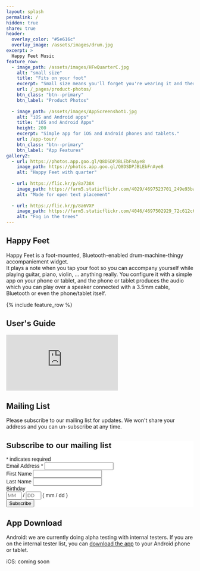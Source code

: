 ```yaml
---
layout: splash
permalink: /
hidden: true
share: true
header:
  overlay_color: "#5e616c"
  overlay_image: /assets/images/drum.jpg
excerpt: >
  Happy Feet Music
feature_row:
  - image_path: /assets/images/HFwQuarterC.jpg
    alt: "small size"
    title: "Fits on your foot"
    excerpt: "Small size means you'll forget you're wearing it and there are no wires to worry about when playing.  Wrap the elastic strap around your foot and secure it with the Velcro."
    url: /_pages/product-photos/
    btn_class: "btn--primary"
    btn_label: "Product Photos"
    
  - image_path: /assets/images/AppScreenshot1.jpg
    alt: "iOS and Android apps"
    title: "iOS and Android Apps"
    height: 200
    excerpt: "Simple app for iOS and Android phones and tablets."
    url: /app-tour/
    btn_class: "btn--primary"
    btn_label: "App Features"
gallery2:
  - url: https://photos.app.goo.gl/Q8DSDPJBLEbFnAye8
    image_path: https://photos.app.goo.gl/Q8DSDPJBLEbFnAye8
    alt: "Happy Feet with quarter"
    
  - url: https://flic.kr/p/8a738X
    image_path: https://farm5.staticflickr.com/4029/4697523701_249e93ba23_q.jpg
    alt: "Made for open text placement"
    
  - url: https://flic.kr/p/8a6VXP
    image_path: https://farm5.staticflickr.com/4046/4697502929_72c612c636_q.jpg
    alt: "Fog in the trees"
---
```


Happy Feet
----------

Happy Feet is a foot-mounted, Bluetooth-enabled drum-machine-thingy accompaniement widget.  
It plays a note when you tap your foot so you can accompany
yourself while playing guitar, piano, violin, ... anything really.  You configure it with a simple app on your phone or tablet, 
and the phone or tablet produces the audio which you can play over a speaker connected with a 3.5mm cable, Bluetooth or even the
phone/tablet itself.

{% include feature_row %}

User's Guide
------------

<embed src="https://jimtompkins.github.io/JimTompkins/assets/UsersGuide.pdf" type="application/pdf"/>


Mailing List
------------

Please subscribe to our mailing list for updates.  We won't share your address and you can
un-subscribe at any time.

<!-- Begin Mailchimp Signup Form -->
<link href="//cdn-images.mailchimp.com/embedcode/classic-10_7.css" rel="stylesheet" type="text/css">
<style type="text/css">
	#mc_embed_signup{background:#fff; clear:left; font:14px Helvetica,Arial,sans-serif; }
	/* Add your own Mailchimp form style overrides in your site stylesheet or in this style block.
	   We recommend moving this block and the preceding CSS link to the HEAD of your HTML file. */
</style>
<div id="mc_embed_signup">
<form action="https://happyfeet-music.us1.list-manage.com/subscribe/post?u=5fc3b6f85c083eb5c7ea68510&amp;id=b1b3e67e6c" method="post" id="mc-embedded-subscribe-form" name="mc-embedded-subscribe-form" class="validate" target="_blank" novalidate>
    <div id="mc_embed_signup_scroll">
	<h2>Subscribe to our mailing list</h2>
<div class="indicates-required"><span class="asterisk">*</span> indicates required</div>
<div class="mc-field-group">
	<label for="mce-EMAIL">Email Address  <span class="asterisk">*</span>
</label>
	<input type="email" value="" name="EMAIL" class="required email" id="mce-EMAIL">
</div>
<div class="mc-field-group">
	<label for="mce-FNAME">First Name </label>
	<input type="text" value="" name="FNAME" class="" id="mce-FNAME">
</div>
<div class="mc-field-group">
	<label for="mce-LNAME">Last Name </label>
	<input type="text" value="" name="LNAME" class="" id="mce-LNAME">
</div>
<div class="mc-field-group size1of2">
	<label for="mce-BIRTHDAY-month">Birthday </label>
	<div class="datefield">
		<span class="subfield monthfield"><input class="birthday " type="text" pattern="[0-9]*" value="" placeholder="MM" size="2" maxlength="2" name="BIRTHDAY[month]" id="mce-BIRTHDAY-month"></span> / 
		<span class="subfield dayfield"><input class="birthday " type="text" pattern="[0-9]*" value="" placeholder="DD" size="2" maxlength="2" name="BIRTHDAY[day]" id="mce-BIRTHDAY-day"></span> 
		<span class="small-meta nowrap">( mm / dd )</span>
	</div>
</div>	<div id="mce-responses" class="clear">
		<div class="response" id="mce-error-response" style="display:none"></div>
		<div class="response" id="mce-success-response" style="display:none"></div>
	</div>    <!-- real people should not fill this in and expect good things - do not remove this or risk form bot signups-->
    <div style="position: absolute; left: -5000px;" aria-hidden="true"><input type="text" name="b_5fc3b6f85c083eb5c7ea68510_b1b3e67e6c" tabindex="-1" value=""></div>
    <div class="clear"><input type="submit" value="Subscribe" name="subscribe" id="mc-embedded-subscribe" class="button"></div>
    </div>
</form>
</div>
<script type='text/javascript' src='//s3.amazonaws.com/downloads.mailchimp.com/js/mc-validate.js'></script><script type='text/javascript'>(function($) {window.fnames = new Array(); window.ftypes = new Array();fnames[0]='EMAIL';ftypes[0]='email';fnames[1]='FNAME';ftypes[1]='text';fnames[2]='LNAME';ftypes[2]='text';fnames[3]='ADDRESS';ftypes[3]='address';fnames[4]='PHONE';ftypes[4]='phone';fnames[5]='BIRTHDAY';ftypes[5]='birthday';}(jQuery));var $mcj = jQuery.noConflict(true);</script>
<!--End mc_embed_signup-->

App Download
------------

Android: we are currently doing alpha testing with internal testers.  If you are on the internal tester list, you can 
[download the app](https://play.google.com/apps/internaltest/4700218685147431789) to your Android phone or tablet.

iOS: coming soon
